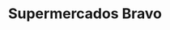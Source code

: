 ---
title: "Supermercados Bravo"
url: /santo-domingo-este/supermercados-bravo/
shop: supermercado
---